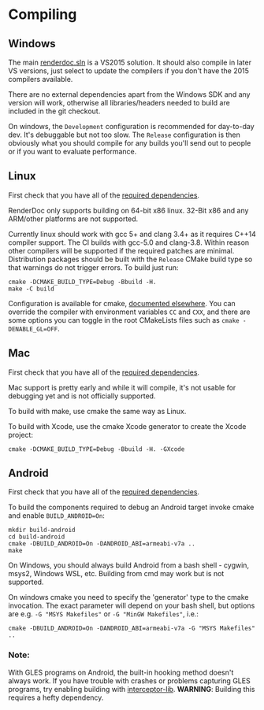 # Compiling

## Windows

The main [renderdoc.sln](renderdoc.sln) is a VS2015 solution. It should also compile in later VS versions, just select to update the compilers if you don't have the 2015 compilers available.

There are no external dependencies apart from the Windows SDK and any version will work, otherwise all libraries/headers needed to build are included in the git checkout.

On windows, the `Development` configuration is recommended for day-to-day dev. It's debuggable but not too slow. The `Release` configuration is then obviously what you should compile for any builds you'll send out to people or if you want to evaluate performance.

## Linux

First check that you have all of the [required dependencies](Dependencies.md#linux).

RenderDoc only supports building on 64-bit x86 linux. 32-Bit x86 and any ARM/other platforms are not supported.

Currently linux should work with gcc 5+ and clang 3.4+ as it requires C++14 compiler support. The CI builds with gcc-5.0 and clang-3.8. Within reason other compilers will be supported if the required patches are minimal. Distribution packages should be built with the `Release` CMake build type so that warnings do not trigger errors. To build just run:

```
cmake -DCMAKE_BUILD_TYPE=Debug -Bbuild -H.
make -C build
```

Configuration is available for cmake, [documented elsewhere](https://cmake.org/documentation/). You can override the compiler with environment variables `CC` and `CXX`, and there are some options you can toggle in the root CMakeLists files such as `cmake -DENABLE_GL=OFF`.

## Mac

First check that you have all of the [required dependencies](Dependencies.md#mac).

Mac support is pretty early and while it will compile, it's not usable for debugging yet and is not officially supported. 

To build with make, use cmake the same way as Linux.

To build with Xcode, use the cmake Xcode generator to create the Xcode project:

```
cmake -DCMAKE_BUILD_TYPE=Debug -Bbuild -H. -GXcode
```

## Android

First check that you have all of the [required dependencies](Dependencies.md#android).

To build the components required to debug an Android target invoke cmake and enable `BUILD_ANDROID=On`:

```
mkdir build-android
cd build-android
cmake -DBUILD_ANDROID=On -DANDROID_ABI=armeabi-v7a ..
make
```

On Windows, you should always build Android from a bash shell - cygwin, msys2, Windows WSL, etc. Building from cmd may work but is not supported.

On windows cmake you need to specify the 'generator' type to the cmake invocation. The exact parameter will depend on your bash shell, but options are e.g. `-G "MSYS Makefiles"` or `-G "MinGW Makefiles"`, i.e.:

```
cmake -DBUILD_ANDROID=On -DANDROID_ABI=armeabi-v7a -G "MSYS Makefiles" ..
```

### Note:

With GLES programs on Android, the built-in hooking method doesn't always work. If you have trouble with crashes or problems capturing GLES programs, try enabling building with [interceptor-lib](../../renderdoc/3rdparty/interceptor-lib/README.md). **WARNING**: Building this requires a hefty dependency.

